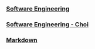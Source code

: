 ### [Software Engineering](sw/sw)

### [Software Engineering - Choi](sw/sw-choi)

### [Markdown](markdown/markdown)
